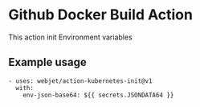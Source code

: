 # Github Docker Build Action

This action init Environment variables 

## Example usage 

```
- uses: webjet/action-kubernetes-init@v1
  with:
    env-json-base64: ${{ secrets.JSONDATA64 }}

```


